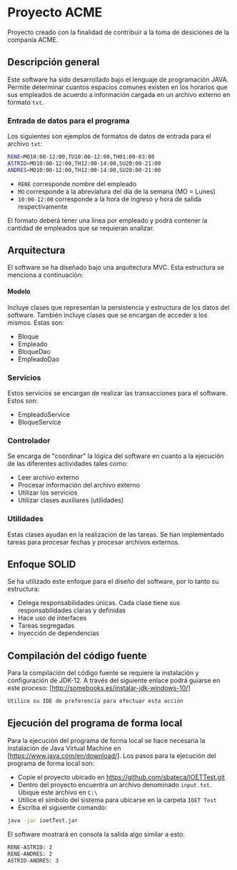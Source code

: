 # Proyecto ACME 
Proyecto creado con la finalidad de contribuir a la toma de desiciones de la companía ACME.
## Descripción general
Este software ha sido desarrollado bajo el lenguaje de programación JAVA. Permite determinar cuantos espacios comunes existen en los horarios que sus empleados de acuerdo a información cargada en un archivo externo en formato `txt`.

### Entrada de datos para el programa
Los siguientes son ejemplos de formatos de datos de entrada para el archivo `txt`:
```sh
RENE=MO10:00-12:00,TU10:00-12:00,TH01:00-03:00
ASTRID=MO10:00-12:00,TH12:00-14:00,SU20:00-21:00
ANDRES=MO10:00-12:00,TH12:00-14:00,SU20:00-21:00
```
- `RENE` corresponde nombre del empleado
- `MO` corresponde a la abreviatura del día de la semana (MO = Lunes)
- `10:00-12:00` corresponde a la hora de ingreso y hora de salida respectivamente

El formato deberá tener una línea por empleado y podrá contener la cantidad de empleados que se requieran analizar.

## Arquitectura
El software se ha diseñado bajo una arquitectura MVC. Esta estructura se menciona a continuación:
#### Modelo

Incluye clases que representan la persistencia y estructura de los datos del software. También incluye clases que se encargan de acceder a los mismos. Estas son:
- Bloque
- Empleado
- BloqueDao
- EmpleadoDao

### Servicios
Estos servicios se encargan de realizar las transacciones para el software. Estos son:
- EmpleadoService
- BloqueService

### Controlador
Se encarga de "coordinar" la lógica del software en cuanto a la ejecución de las diferentes actividades tales como:
- Leer archivo externo
- Procesar información del archivo externo
- Utilizar los servicios
- Utilizar clases auxiliares (utilidades)

### Utilidades
Estas clases ayudan en la realización de las tareas. Se han implementado tareas para procesar fechas y procesar archivos externos.

## Enfoque SOLID
Se ha utilizado este enfoque para el diseño del software, por lo tanto su estructura:
- Delega responsabilidades únicas. Cada clase tiene sus responsabilidades claras y definidas
- Hace uso de interfaces
- Tareas segregadas
- Inyección de dependencias

## Compilación del código fuente
Para la compilación del código fuente se requiere la instalación y configuración de JDK-12. A través del siguiente enlace podrá guiarse en este proceso: [http://somebooks.es/instalar-jdk-windows-10/]

```sh
Utilice su IDE de preferencia para efectuar esta acción
```

## Ejecución del programa de forma local
Para la ejecución del programa de forma local se hace necesaria la instalación de Java Virtual Machine en [https://www.java.com/en/download/]. 
Los pasos para la ejecución del programa de forma local son:
- Copie el proyecto ubicado en https://github.com/sbateca/IOETTest.git
- Dentro del proyecto encuentra un archivo denominado `input.txt`. Ubique este archivo en ``C:\``
- Utilice el símbolo del sistema para ubicarse en la carpeta `IOET Test`
- Escriba el siguiente comando:
```sh
java -jar ioetTest.jar
```
El software mostrará en consola la salida algo similar a esto:
```sh
RENE-ASTRID: 2
RENE-ANDRES: 2
ASTRID-ANDRES: 3
```





